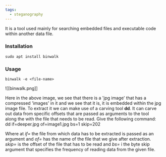 ```yaml
---
tags:
  - steganography
---
```


It is a tool used mainly for searching embedded files and executable code within another data file.

### Installation
	sudo apt install binwalk

### Usage
	binwalk -e <file-name>

![[binwalk.png]]

Here in the above image, we see that there is a 'jpg image' that has a compressed 'images' in it and we see that it is, it is embedded within the jpg image file. To extract it we can make use of a carving tool **dd**. It can carve out data from specific offsets that are passed as arguments to the tool along the with the file that needs to be read. Give the following command:
	dd if=deeper.jpg of=image1.jpg bs=1 skip=202

Where at _if=_ the file from which data has to be extracted is passed as an argument and _of=_ has the name of the file that we give after extraction. _skip=_ is the offset of the file that has to be read and _bs=_ i the byte skip argument that specifies the frequency of reading data from the given file.